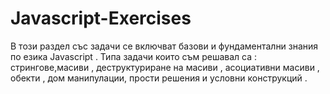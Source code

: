# Javascript-Exercises
 В този раздел със задачи се включват  базови и фундаментални  знания по езика Javascript . Типа задачи които съм решавал са : стрингове,масиви , деструктуриране на масиви , асоциативни масиви , обекти , дом манипулации, прости решения  и условни конструкций .
